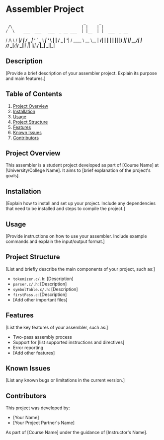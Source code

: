 # Assembler Project


                                       _      _             
     /\                               | |    | |            
    /  \    ___  ___   ___  _ __ ___  | |__  | |  ___  _ __ 
   / /\ \  / __|/ __| / _ \| '_ ` _ \ | '_ \ | | / _ \| '__|
  / ____ \ \__ \\__ \|  __/| | | | | || |_) || ||  __/| |   
 /_/    \_\|___/|___/ \___||_| |_| |_||_.__/ |_| \___||_|   
                                                            
                                                            


## Description
[Provide a brief description of your assembler project. Explain its purpose and main features.]

## Table of Contents
1. [Project Overview](#project-overview)
2. [Installation](#installation)
3. [Usage](#usage)
4. [Project Structure](#project-structure)
5. [Features](#features)
6. [Known Issues](#known-issues)
7. [Contributors](#contributors)

## Project Overview
This assembler is a student project developed as part of [Course Name] at [University/College Name]. It aims to [brief explanation of the project's goals].

## Installation
[Explain how to install and set up your project. Include any dependencies that need to be installed and steps to compile the project.]

## Usage
[Provide instructions on how to use your assembler. Include example commands and explain the input/output format.]

## Project Structure
[List and briefly describe the main components of your project, such as:]
- `tokenizer.c/.h`: [Description]
- `parser.c/.h`: [Description]
- `symbolTable.c/.h`: [Description]
- `firstPass.c`: [Description]
- [Add other important files]

## Features
[List the key features of your assembler, such as:]
- Two-pass assembly process
- Support for [list supported instructions and directives]
- Error reporting
- [Add other features]

## Known Issues
[List any known bugs or limitations in the current version.]

## Contributors
This project was developed by:
- [Your Name]
- [Your Project Partner's Name]

As part of [Course Name] under the guidance of [Instructor's Name].
